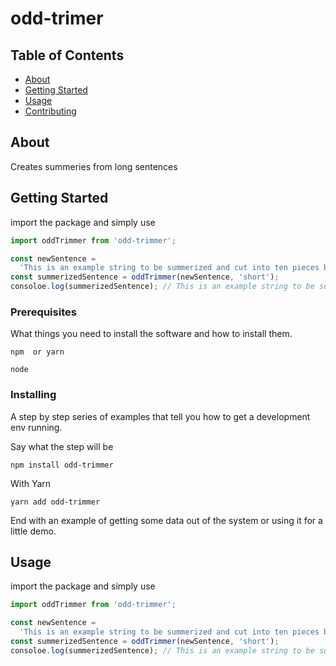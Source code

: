 # odd-trimer

## Table of Contents

- [About](#about)
- [Getting Started](#getting_started)
- [Usage](#usage)
- [Contributing](../CONTRIBUTING.md)

## About <a name = "about"></a>

Creates summeries from long sentences

## Getting Started <a name = "getting_started"></a>

import the package and simply use

```javascript
import oddTrimmer from 'odd-trimmer';

const newSentence =
  'This is an example string to be summerized and cut into ten pieces by the trimmer';
const summerizedSentence = oddTrimmer(newSentence, 'short');
consoloe.log(summerizedSentence); // This is an example string to be summerized and cut...
```

### Prerequisites

What things you need to install the software and how to install them.

```
npm  or yarn

node
```

### Installing

A step by step series of examples that tell you how to get a development env running.

Say what the step will be

```
npm install odd-trimmer
```

With Yarn

```
yarn add odd-trimmer
```

End with an example of getting some data out of the system or using it for a little demo.

## Usage <a name = "usage"></a>

import the package and simply use

```javascript
import oddTrimmer from 'odd-trimmer';

const newSentence =
  'This is an example string to be summerized and cut into ten pieces by the trimmer';
const summerizedSentence = oddTrimmer(newSentence, 'short');
consoloe.log(summerizedSentence); // This is an example string to be summerized and cut...
```
